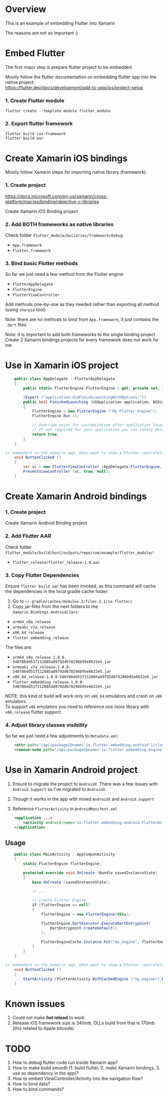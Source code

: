 # Overview

This is an example of embedding Flutter into Xamarin

The reasons are not so important :)

# Embed Flutter

The first major step is prepare flutter project to be embedded

Mostly follow the flutter documentation on embedding flutter app into the native project:  
https://flutter.dev/docs/development/add-to-app/ios/project-setup

### 1. Create Flutter module

```
flutter create --template module flutter_module
```

### 2. Export flutter framework

```
flutter build ios-framework
flutter build aar
```



# Create Xamarin iOS bindings

Mostly follow Xamarin steps for importing native library (framework)

### 1. Create project

https://docs.microsoft.com/en-us/xamarin/cross-platform/macios/binding/objective-c-libraries

Create Xamarin iOS Binding project

### 2. Add BOTH frameworks as native libraries

Check folder `flutter_module/build/ios/framework/Debug`:

- `App.framework`
- `Flutter.framework`

### 3. Bind basic Flutter methods

So far we just need a few method from the Flutter engine:

- `FlutterAppDelegate`
- `FlutterEngine`
- `FlutterViewController`

Add methods one-by-one as they needed rather than exporting all method (using `sharpie` tool)

Note: there are no methods to bind from `App.framework`, it just contains the `.dart` files

Note: it is important to add both frameworks to the single binding project. Create 2 Xamarin bindings projects for every framework does not work for me.



# Use in Xamarin iOS project

```csharp
	public class AppDelegate : FlutterAppDelegate
	{
		public static FlutterEngine FlutterEngine { get; private set; }

		[Export ("application:didFinishLaunchingWithOptions:")]
		public bool FinishedLaunching (UIApplication application, NSDictionary launchOptions)
		{
			FlutterEngine = new FlutterEngine ("My Flutter Engine");
			FlutterEngine.Run ();

			// Override point for customization after application launch.
			// If not required for your application you can safely delete this method
			return true;
		}
	}
```

```csharp
// somewhere in the Xamarin app, when want to show a Flutter controlelr
	void ButtonClicked ()
	{
		var vc = new FlutterViewController (AppDelegate.FlutterEngine, null, null);
		PresentViewController (vc, true, null);
	}
```



# Create Xamarin Android bindings

### 1. Create project

Create Xamarin Android Binding project

### 2. Add Flutter AAR

Check folder `flutter_module/build/host/outputs/repo/com/example/flutter_module/`:

- `flutter_release/flutter_release-1.0.aar`

### 3. Copy Flutter Dependencies

Ensure `flutter build aar` has been invoked, as this command will cache the dependencies in the local gradle cache folder.

1. Go to `~/.gradle/caches/modules-2/files-2.1/io.flutter/`
2. Copy jar-files from the next folders to the `Xamarin.Bindings.Android/Jars`:
-  `arm64_v8a_release`
-  `armeabi_v7a_release`
-  `x86_64_release`
-  `flutter_embedding_release`

The files are:
- `arm64_v8a_release-1.0.0-540786dd51f112885a89792d678296b95e6622e5.jar`
-  `armeabi_v7a_release-1.0.0-540786dd51f112885a89792d678296b95e6622e5.jar`
- `x86_64_release-1.0.0-540786dd51f112885a89792d678296b95e6622e5.jar`
- `flutter_embedding_release-1.0.0-540786dd51f112885a89792d678296b95e6622e5.jar`

NOTE: this kind of build will work only on `x86_64` emulators and crash on `x86` emulators.  
To support `x86` emulators you need to reference one more library with `x86_release` flutter support.

### 4. Adjust library classes visibility

So far we just need a few adjustments to `Metadata.xml`:

```xml
    <attr path="/api/package[@name='io.flutter.embedding.android']/class[@name='FlutterActivityAndFragmentDelegate']" name="visibility">public</attr>
    <remove-node path="/api/package[@name='io.flutter.embedding.engine.dart']/interface[@name='DartExecutor.IsolateServiceIdListener']"/>
```


# Use in Xamarin Android project

1. Ensure to migrate the project to `AndroidX`. There was a few issues with `Android.Support` so I've migrated to `AndroidX`.

2. Though it works in the app with mixed `AndroidX` and `Android.Support`

3. Reference `FlutterActivity` in `AndroidManifest.xml` 

```xml
	<application ...>
		<activity android:name="io.flutter.embedding.android.FlutterActivity" android:theme="@style/AppTheme" android:configChanges="orientation|keyboardHidden|keyboard|screenSize|locale|layoutDirection|fontScale|screenLayout|density|uiMode" android:hardwareAccelerated="true" android:windowSoftInputMode="adjustResize" />
	</application>
```

## Usage

```csharp
	public class MainActivity : AppCompatActivity
	{
        static FlutterEngine flutterEngine;

		protected override void OnCreate (Bundle savedInstanceState)
		{
			base.OnCreate (savedInstanceState);

			// ...

			// Create Flutter Engine
            if (flutterEngine == null)
            {
				flutterEngine = new FlutterEngine(this);

				flutterEngine.DartExecutor.ExecuteDartEntrypoint(
                    DartEntrypoint.CreateDefault()
                );

				FlutterEngineCache.Instance.Put("my_engine", flutterEngine);
			}
		}
	}
```

```csharp
// somewhere in the Xamarin app, when want to show a Flutter controlelr
	void ButtonClicked ()
	{
		StartActivity (FlutterActivity.WithCachedEngine ("my_engine").Build (this));
	}
```


# Known issues

1. Could not make **hot reload** to work
2. Release iOS framework size is 340mb, DLLs build from that is 170mb (this related to Apple bitcode)



# TODO

1. How to debug flutter code run inside Xamarin app?
2. How to make build smooth (1. build flutter, 2. make Xamarin bindings, 3. use as dependency in the app)?
3. How to embed ViewController/Activity into the navigation flow?
4. How to bind data?
5. How to bind commands?
